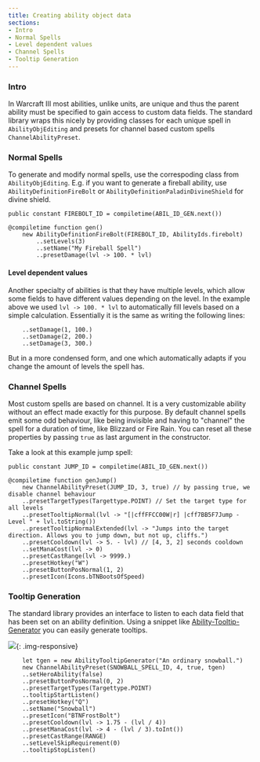 ```yaml
---
title: Creating ability object data
sections:
- Intro
- Normal Spells
- Level dependent values
- Channel Spells
- Tooltip Generation
---
```


### Intro

In Warcraft III most abilities, unlike units, are unique and thus the parent ability must be specified to gain access to custom data fields.
The standard library wraps this nicely by providing classes for each unique spell in `AbilityObjEditing` and presets for channel based custom spells `ChannelAbilityPreset`.

### Normal Spells

To generate and modify normal spells, use the correspoding class from `AbilityObjEditing`.
E.g. if you want to generate a fireball ability, use `AbilityDefinitionFireBolt` or `AbilityDefinitionPaladinDivineShield` for divine shield.


```wurst
public constant FIREBOLT_ID = compiletime(ABIL_ID_GEN.next())

@compiletime function gen()
	new AbilityDefinitionFireBolt(FIREBOLT_ID, AbilityIds.firebolt)
		..setLevels(3)
		..setName("My Fireball Spell")
		..presetDamage(lvl -> 100. * lvl)
```

#### Level dependent values

Another specialty of abilities is that they have multiple levels, which allow some fields to have different values depending on the level.
In the example above we used `lvl -> 100. * lvl` to automatically fill levels based on a simple calculation.
Essentially it is the same as writing the following lines:

```wurst
	..setDamage(1, 100.)
	..setDamage(2, 200.)
	..setDamage(3, 300.)
```

But in a more condensed form, and one which automatically adapts if you change the amount of levels the spell has.

### Channel Spells

Most custom spells are based on channel. It is a very customizable ability without an effect made exactly for this purpose.
By default channel spells emit some odd behaviour, like being invisible and having to "channel" the spell for a duration of time, like Blizzard or Fire Rain.
You can reset all these properties by passing `true` as last argument in the constructor.

Take a look at this example jump spell:

```wurst
public constant JUMP_ID = compiletime(ABIL_ID_GEN.next())

@compiletime function genJump()
	new ChannelAbilityPreset(JUMP_ID, 3, true) // by passing true, we disable channel behaviour
	..presetTargetTypes(Targettype.POINT) // Set the target type for all levels
	..presetTooltipNormal(lvl -> "[|cffFFCC00W|r] |cff7BB5F7Jump - Level " + lvl.toString())
	..presetTooltipNormalExtended(lvl -> "Jumps into the target direction. Allows you to jump down, but not up, cliffs.")
	..presetCooldown(lvl -> 5. - lvl) // [4, 3, 2] seconds cooldown
	..setManaCost(lvl -> 0)
	..presetCastRange(lvl -> 9999.)
	..presetHotkey("W")
	..presetButtonPosNormal(1, 2)
	..presetIcon(Icons.bTNBootsOfSpeed)
```

### Tooltip Generation

The standard library provides an interface to listen to each data field that has been set on an ability definition. Using a snippet like [Ability-Tooltip-Generator](https://github.com/Frotty/Ability-Tooltip-Generator) you can easily generate tooltips.

![](/assets/images/stdlib/tooltipgen.png){: .img-responsive}

```wurst
	let tgen = new AbilityTooltipGenerator("An ordinary snowball.")
	new ChannelAbilityPreset(SNOWBALL_SPELL_ID, 4, true, tgen)
	..setHeroAbility(false)
	..presetButtonPosNormal(0, 2)
	..presetTargetTypes(Targettype.POINT)
	..tooltipStartListen()
	..presetHotkey("Q")
	..setName("Snowball")
	..presetIcon("BTNFrostBolt")
	..presetCooldown(lvl -> 1.75 - (lvl / 4))
	..presetManaCost(lvl -> 4 - (lvl / 3).toInt())
	..presetCastRange(RANGE)
	..setLevelSkipRequirement(0)
	..tooltipStopListen()
```
